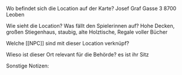 Wo befindet sich die Location auf der Karte?
Josef Graf Gasse 3
8700 Leoben

Wie sieht die Location? Was fällt den Spielerinnen auf?
Hohe Decken, großen Stiegenhaus, staubig, alte Holztische, Regale voller Bücher

Welche [[NPC]] sind mit dieser Location verknüpf?

Wieso ist dieser Ort relevant für die Behörde?
es ist ihr Sitz

Sonstige Notizen:
